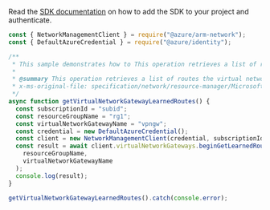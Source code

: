 Read the [SDK documentation](https://github.com/Azure/azure-sdk-for-js/blob/%40azure%2Farm-network_28.0.0/sdk/network/arm-network/README.md) on how to add the SDK to your project and authenticate.

```javascript
const { NetworkManagementClient } = require("@azure/arm-network");
const { DefaultAzureCredential } = require("@azure/identity");

/**
 * This sample demonstrates how to This operation retrieves a list of routes the virtual network gateway has learned, including routes learned from BGP peers.
 *
 * @summary This operation retrieves a list of routes the virtual network gateway has learned, including routes learned from BGP peers.
 * x-ms-original-file: specification/network/resource-manager/Microsoft.Network/stable/2021-08-01/examples/VirtualNetworkGatewayLearnedRoutes.json
 */
async function getVirtualNetworkGatewayLearnedRoutes() {
  const subscriptionId = "subid";
  const resourceGroupName = "rg1";
  const virtualNetworkGatewayName = "vpngw";
  const credential = new DefaultAzureCredential();
  const client = new NetworkManagementClient(credential, subscriptionId);
  const result = await client.virtualNetworkGateways.beginGetLearnedRoutesAndWait(
    resourceGroupName,
    virtualNetworkGatewayName
  );
  console.log(result);
}

getVirtualNetworkGatewayLearnedRoutes().catch(console.error);
```

